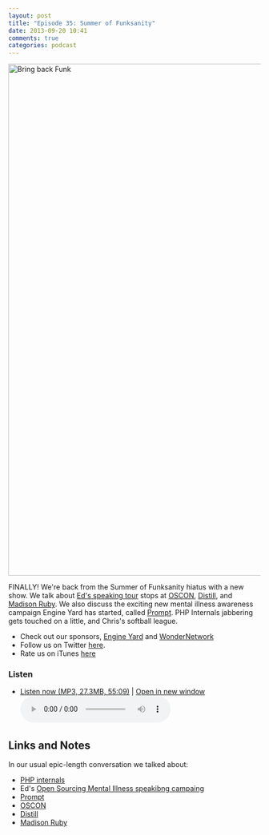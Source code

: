 ```yaml
---
layout: post
title: "Episode 35: Summer of Funksanity"
date: 2013-09-20 10:41
comments: true
categories: podcast
---
```


<a href="http://www.flickr.com/photos/jasonjkong/5129665077/" title="Bring back Funk by jasonjkong, on Flickr"><img src="http://farm5.staticflickr.com/4071/5129665077_6e9cf66d8f_b.jpg" width="682" height="1024" alt="Bring back Funk"></a>

FINALLY! We're back from the Summer of Funksanity hiatus with a new show. We talk about [Ed's speaking tour](http://funkatron.com/osmi) stops at [OSCON](http://oscon.org), [Distill](https://distill.engineyard.com/), and [Madison Ruby](http://madisonruby.org/). We also discuss the exciting new mental illness awareness campaign Engine Yard has started, called [Prompt](http://prompt.engineyard.com). PHP Internals jabbering gets touched on a little, and Chris's softball league.

* Check out our sponsors, [Engine Yard](http://www.engineyard.com/) and [WonderNetwork](https://wondernetwork.com/)
* Follow us on Twitter [here](https://twitter.com/dev_hell).
* Rate us on iTunes [here](http://itunes.apple.com/us/podcast/dev-hell/id489840699)

### Listen

* <a href="http://devhell.s3.amazonaws.com/ep35-64mono.mp3" rel="enclosure">Listen now (MP3, 27.3MB, 55:09)</a> | <a href="/player.html?ep35-64mono.mp3" target="player_win" class="audio-player-popup">Open in new window</a>    
	<audio controls src="http://devhell.s3.amazonaws.com/ep35-64mono.mp3">

## Links and Notes

In our usual epic-length conversation we talked about:

* [PHP internals](http://news.php.net/php.internals)
* Ed's [Open Sourcing Mental Illness speakibng campaing](http://funkatron.com/osmi)
* [Prompt](http://prompt.engineyard.com)
* [OSCON](http://oscon.org)
* [Distill](https://distill.engineyard.com/)
* [Madison Ruby](http://madisonruby.org/)